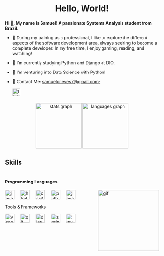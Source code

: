 <h1 align="center">Hello, World!</h1>

###



###

**Hi 👋, My name is Samuel! A passionate Systems Analysis student from Brazil.**
- 🌌 During my training as a professional, I like to explore the different aspects of the software development area, always seeking to become a complete developer. In my free time, I enjoy gaming, reading, and watching!
- 🌱 I'm currently studying Python and Django at DIO.
- 🚀 I'm venturing into Data Science with Python!
- 📧 Contact Me: samueloneves7@gmail.com;

  <div align="left">
  <a href="https://www.linkedin.com/in/samuel-neves-61302a228/" target="_blank">
    <img src="https://img.shields.io/static/v1?message=LinkedIn&logo=linkedin&label=&color=0077B5&logoColor=white&labelColor=&style=for-the-badge" height="25" alt="linkedin logo"  />
  </a>
</div>

###


<div align="center">
  <img src="https://github-readme-stats.vercel.app/api?username=SamuelNevesO&hide_title=false&hide_rank=false&show_icons=true&include_all_commits=true&count_private=true&disable_animations=false&theme=algolia&locale=en&hide_border=false" height="150" alt="stats graph"  />
  <img src="https://github-readme-stats.vercel.app/api/top-langs?username=SamuelNevesO&locale=en&hide_title=false&layout=compact&card_width=320&langs_count=5&theme=algolia&hide_border=true" height="150" alt="languages graph"  />
</div>

###



<h2 align="left">Skills</h2>

###

<div style="display: flex; align-items: flex-start;">
  <div style="flex: 1;">
    <h4 align="left">Programming Languages</h4>
    <div align="left">
      <img src="https://cdn.jsdelivr.net/gh/devicons/devicon/icons/javascript/javascript-original.svg" height="30" alt="javascript logo" />
      <img width="12" />
      <img src="https://cdn.jsdelivr.net/gh/devicons/devicon/icons/html5/html5-original.svg" height="30" alt="html5 logo" />
      <img width="12" />
      <img src="https://cdn.jsdelivr.net/gh/devicons/devicon/icons/css3/css3-original.svg" height="30" alt="css3 logo" />
      <img width="12" />
      <img src="https://cdn.jsdelivr.net/gh/devicons/devicon/icons/python/python-original.svg" height="30" alt="python logo" />
      <img width="12" />
      <img src="https://cdn.jsdelivr.net/gh/devicons/devicon/icons/java/java-original.svg" height="30" alt="java logo" />
      <img align="right" height="200" src="https://i.pinimg.com/originals/41/81/40/4181408a447ca1a0efafa337b605e356.gif" alt="gif" />
    </div>
    <p align="left">Tools & Frameworks</p>
    <div align="left">
      <img src="https://cdn.jsdelivr.net/gh/devicons/devicon/icons/vscode/vscode-original.svg" height="30" alt="vscode logo" />
      <img width="12" />
      <img src="https://cdn.jsdelivr.net/gh/devicons/devicon/icons/git/git-original.svg" height="30" alt="git logo" />
      <img width="12" />
      <img src="https://cdn.jsdelivr.net/gh/devicons/devicon/icons/django/django-plain.svg" height="30" alt="django logo" />
      <img width="12" />
      <img src="https://cdn.jsdelivr.net/gh/devicons/devicon/icons/spring/spring-original.svg" height="30" alt="spring logo" />
        <img width="12" />
      <img src="https://cdn.jsdelivr.net/gh/devicons/devicon/icons/mysql/mysql-original.svg" height="30" alt="mysql logo"  />
    </div>
  </div>
</div>



###
